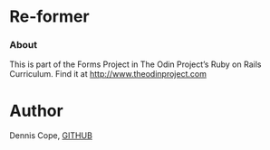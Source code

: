 # Re-former

### About
This is part of the Forms Project in The Odin Project’s Ruby on Rails Curriculum. Find it at http://www.theodinproject.com

# Author
Dennis Cope, [GITHUB](https://github.com/coped)